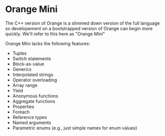# Orange Mini

The C++ version of Orange is a slimmed down version of the full language so developement on a bootstrapped version of Orange can begin more quickly. We'll refer to this here as "Orange Mini"

Orange Mini lacks the following features:

- Tuples
- Switch statements
- Block-as-value
- Generics
- Interpolated strings
- Operator overloading
- Array range
- Yield
- Anonymous functions
- Aggregate functions
- Properties
- Foreach
- Reference types
- Named arguments
- Parametric enums (e.g., just simple names for enum values)
